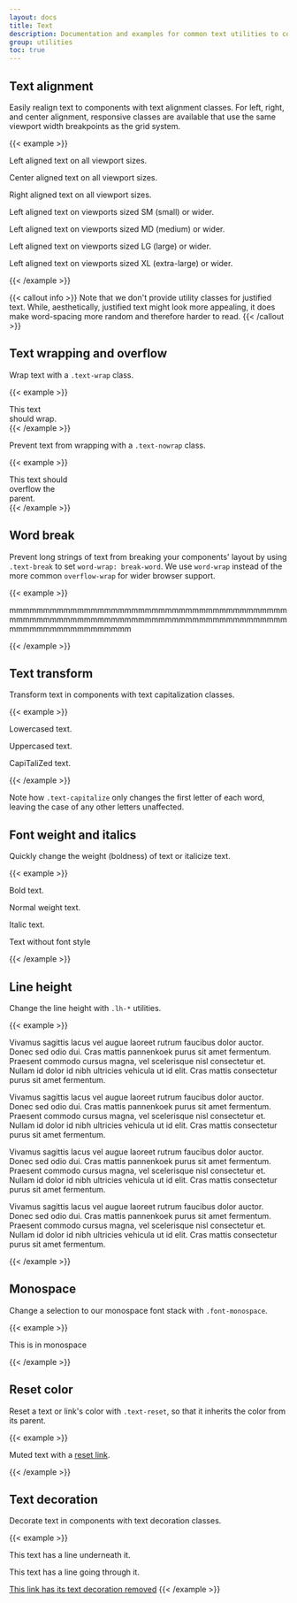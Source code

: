 ```yaml
---
layout: docs
title: Text
description: Documentation and examples for common text utilities to control alignment, wrapping, weight, and more.
group: utilities
toc: true
---
```


## Text alignment

Easily realign text to components with text alignment classes. For left, right, and center alignment, responsive classes are available that use the same viewport width breakpoints as the grid system.

{{< example >}}
<p class="text-left">Left aligned text on all viewport sizes.</p>
<p class="text-center">Center aligned text on all viewport sizes.</p>
<p class="text-right">Right aligned text on all viewport sizes.</p>

<p class="text-sm-left">Left aligned text on viewports sized SM (small) or wider.</p>
<p class="text-md-left">Left aligned text on viewports sized MD (medium) or wider.</p>
<p class="text-lg-left">Left aligned text on viewports sized LG (large) or wider.</p>
<p class="text-xl-left">Left aligned text on viewports sized XL (extra-large) or wider.</p>
{{< /example >}}

{{< callout info >}}
Note that we don't provide utility classes for justified text. While, aesthetically, justified text might look more appealing, it does make word-spacing more random and therefore harder to read.
{{< /callout >}}

## Text wrapping and overflow

Wrap text with a `.text-wrap` class.

{{< example >}}
<div class="badge bg-primary text-wrap" style="width: 6rem;">
  This text should wrap.
</div>
{{< /example >}}

Prevent text from wrapping with a `.text-nowrap` class.

{{< example >}}
<div class="text-nowrap bd-highlight" style="width: 8rem;">
  This text should overflow the parent.
</div>
{{< /example >}}

## Word break

Prevent long strings of text from breaking your components' layout by using `.text-break` to set `word-wrap: break-word`. We use `word-wrap` instead of the more common `overflow-wrap` for wider browser support.

{{< example >}}
<p class="text-break">mmmmmmmmmmmmmmmmmmmmmmmmmmmmmmmmmmmmmmmmmmmmmmmmmmmmmmmmmmmmmmmmmmmmmmmmmmmmmmmmmmmmmmmmmmmmmmmmmmmm</p>
{{< /example >}}

## Text transform

Transform text in components with text capitalization classes.

{{< example >}}
<p class="text-lowercase">Lowercased text.</p>
<p class="text-uppercase">Uppercased text.</p>
<p class="text-capitalize">CapiTaliZed text.</p>
{{< /example >}}

Note how `.text-capitalize` only changes the first letter of each word, leaving the case of any other letters unaffected.

## Font weight and italics

Quickly change the weight (boldness) of text or italicize text.

{{< example >}}
<p class="font-weight-bold">Bold text.</p>
<p class="font-weight-normal">Normal weight text.</p>
<p class="font-italic">Italic text.</p>
<p class="font-normal">Text without font style</p>
{{< /example >}}

## Line height

Change the line height with `.lh-*` utilities.

{{< example >}}
<p class="lh-1">Vivamus sagittis lacus vel augue laoreet rutrum faucibus dolor auctor. Donec sed odio dui. Cras mattis pannenkoek purus sit amet fermentum. Praesent commodo cursus magna, vel scelerisque nisl consectetur et. Nullam id dolor id nibh ultricies vehicula ut id elit. Cras mattis consectetur purus sit amet fermentum.</p>
<p class="lh-sm">Vivamus sagittis lacus vel augue laoreet rutrum faucibus dolor auctor. Donec sed odio dui. Cras mattis pannenkoek purus sit amet fermentum. Praesent commodo cursus magna, vel scelerisque nisl consectetur et. Nullam id dolor id nibh ultricies vehicula ut id elit. Cras mattis consectetur purus sit amet fermentum.</p>
<p class="lh-base">Vivamus sagittis lacus vel augue laoreet rutrum faucibus dolor auctor. Donec sed odio dui. Cras mattis pannenkoek purus sit amet fermentum. Praesent commodo cursus magna, vel scelerisque nisl consectetur et. Nullam id dolor id nibh ultricies vehicula ut id elit. Cras mattis consectetur purus sit amet fermentum.</p>
<p class="lh-lg">Vivamus sagittis lacus vel augue laoreet rutrum faucibus dolor auctor. Donec sed odio dui. Cras mattis pannenkoek purus sit amet fermentum. Praesent commodo cursus magna, vel scelerisque nisl consectetur et. Nullam id dolor id nibh ultricies vehicula ut id elit. Cras mattis consectetur purus sit amet fermentum.</p>
{{< /example >}}

## Monospace

Change a selection to our monospace font stack with `.font-monospace`.

{{< example >}}
<p class="font-monospace">This is in monospace</p>
{{< /example >}}

## Reset color

Reset a text or link's color with `.text-reset`, so that it inherits the color from its parent.

{{< example >}}
<p class="text-muted">
  Muted text with a <a href="#" class="text-reset">reset link</a>.
</p>
{{< /example >}}

## Text decoration

Decorate text in components with text decoration classes.

{{< example >}}
<p class="text-decoration-underline">This text has a line underneath it.</p>
<p class="text-decoration-line-through">This text has a line going through it.</p>
<a href="#" class="text-decoration-none">This link has its text decoration removed</a>
{{< /example >}}

